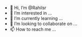 - 👋 Hi, I’m @Rahilsr
- 👀 I’m interested in ...
- 🌱 I’m currently learning ...
- 💞️ I’m looking to collaborate on ...
- 📫 How to reach me ...

<!---
Rahilsr/Rahilsr is a ✨ special ✨ repository because its `README.md` (this file) appears on your GitHub profile.
You can click the Preview link to take a look at your changes.
--->
